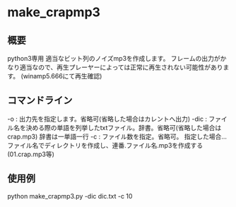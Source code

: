 make_crapmp3
============

概要
------------
python3専用
適当なビット列のノイズmp3を作成します。
フレームの出力がかなり適当なので、再生プレーヤーによっては正常に再生されない可能性があります。
(winamp5.666にて再生確認)

コマンドライン
------------
-o   : 出力先を指定します。省略可(省略した場合はカレントへ出力)
-dic : ファイル名を決める際の単語を列挙したtxtファイル。辞書。省略可(省略した場合はcrap.mp3)
	辞書は一単語一行
-c   : ファイル数を指定。省略可。
	指定した場合...ファイル名でディレクトリを作成し、連番.ファイル名.mp3を作成する(01.crap.mp3等)

使用例
------------
python make_crapmp3.py -dic dic.txt -c 10
